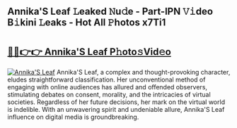 ## Annika'S Leaf 𝙻eaked 𝙽u𝚍e - Part-lPN 𝚅𝚒deo B𝚒kini 𝙻eaks - Hot All 𝙿hotos x7Ti1

# <h2><a href="http://ld1c5lk.urlbe.top/?page=Annika%27S+Leaf">🔗🔗👉👉 Annika'S Leaf P𝚑oto𝚜Vid𝚎o</a></h2>

[![Annika'S Leaf](https://i.imgur.com/eBuTRDB.gif)](http://ld1c5lk.urlbe.top/?page=Annika%27S+Leaf)
Annika'S Leaf, a complex and thought-provoking character, eludes straightforward classification. Her unconventional method of engaging with online audiences has allured and offended observers, stimulating debates on consent, morality, and the intricacies of virtual societies. Regardless of her future decisions, her mark on the virtual world is indelible. With an unwavering spirit and undeniable allure, Annika'S Leaf influence on digital media is groundbreaking.
